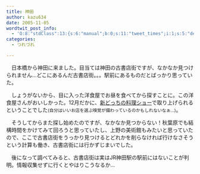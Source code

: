 ```yaml
---
title: 神田
author: kazu634
date: 2005-11-05
wordtwit_post_info:
  - 'O:8:"stdClass":13:{s:6:"manual";b:0;s:11:"tweet_times";i:1;s:5:"delay";i:0;s:7:"enabled";i:1;s:10:"separation";s:2:"60";s:7:"version";s:3:"3.7";s:14:"tweet_template";b:0;s:6:"status";i:2;s:6:"result";a:0:{}s:13:"tweet_counter";i:2;s:13:"tweet_log_ids";a:1:{i:0;i:2171;}s:9:"hash_tags";a:0:{}s:8:"accounts";a:1:{i:0;s:7:"kazu634";}}'
categories:
  - つれづれ

---
```

<div class="section">
<p>
    　日本橋から神田に来ました。目当ては神田の古書店街ですが、なかなか見つけられません…どこにあるんだ古書店街。。。駅前にあるものだとばっかり思っていた。
</p></p> 
  
<p>
    　しょうがないから、目に入った洋食屋でお昼を食べてから探すことに。この洋食屋さんがおいしかった。12月だかに、<a href="http://www.ytv.co.jp/docchi/dotch_set.html" onclick="__gaTracker('send', 'event', 'outbound-article', 'http://www.ytv.co.jp/docchi/dotch_set.html', '新どっちの料理ショー');" target="blank">新どっちの料理ショー</a>で取り上げられるということでした<small>(自分はいいお店を選ぶ嗅覚が備わっているのかもしれないなぁ…)</small>。
</p></p> 
  
<p>
    　そうしてからまた探し始めたのですが、なかなか見つからない！秋葉原でも結構時間をかけてみて回ろうと思っていたし、上野の美術館もみたいと思っていたので、ここで古書店街をうっかり見つけるとどれかを削らなければ行けなさそうという計算も働き、古書店街には行かずじまいでした。
</p></p> 
  
<p>
    　後になって調べてみると、古書店街は実はJR神田駅の駅前にはないことが判明。情報収集せずに行くとやはりこうなるか…
</p>
</div>
